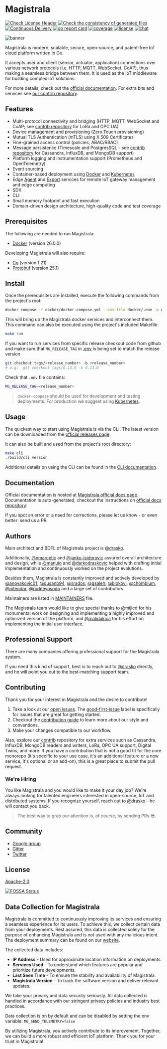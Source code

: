 # Magistrala

[![Check License Header](https://github.com/absmach/magistrala/actions/workflows/check-license.yaml/badge.svg?branch=main)](https://github.com/absmach/magistrala/actions/workflows/check-license.yaml)
[![Check the consistency of generated files](https://github.com/absmach/magistrala/actions/workflows/check-generated-files.yml/badge.svg?branch=main)](https://github.com/absmach/magistrala/actions/workflows/check-generated-files.yml)
[![Continuous Delivery](https://github.com/absmach/magistrala/actions/workflows/build.yml/badge.svg?branch=main)](https://github.com/absmach/magistrala/actions/workflows/build.yml)
[![go report card][grc-badge]][grc-url]
[![coverage][cov-badge]][cov-url]
[![license][license]](LICENSE)
[![chat][gitter-badge]][gitter]

![banner][banner]

Magistrala is modern, scalable, secure, open-source, and patent-free IoT cloud platform written in Go.

It accepts user and client (sensor, actuator, application) connections over various network protocols (i.e. HTTP, MQTT, WebSocket, CoAP), thus making a seamless bridge between them. It is used as the IoT middleware for building complex IoT solutions.

For more details, check out the [official documentation][docs].
For extra bits and services see [our contrib repository][contrib].

## Features

- Multi-protocol connectivity and bridging (HTTP, MQTT, WebSocket and CoAP; see [contrib repository][contrib] for LoRa and OPC UA)
- Device management and provisioning (Zero Touch provisioning)
- Mutual TLS Authentication (mTLS) using X.509 Certificates
- Fine-grained access control (policies, ABAC/RBAC)
- Message persistence (Timescale and PostgresSQL - see [contrib repository][contrib] for Cassandra, InfluxDB, and MongoDB support)
- Platform logging and instrumentation support (Prometheus and OpenTelemetry)
- Event sourcing
- Container-based deployment using [Docker][docker] and [Kubernetes][kubernetes]
- Edge [Agent][agent] and [Export][export] services for remote IoT gateway management and edge computing
- SDK
- CLI
- Small memory footprint and fast execution
- Domain-driven design architecture, high-quality code and test coverage

## Prerequisites

The following are needed to run Magistrala:

- [Docker](https://docs.docker.com/install/) (version 26.0.0)

Developing Magistrala will also require:

- [Go](https://golang.org/doc/install) (version 1.21)
- [Protobuf](https://github.com/protocolbuffers/protobuf#protocol-compiler-installation) (version 25.1)

## Install

Once the prerequisites are installed, execute the following commands from the project's root:

```bash
docker compose -f docker/docker-compose.yml --env-file docker/.env -p git_github_com_absmach_magistrala_git_  up
```

This will bring up the Magistrala docker services and interconnect them. This command can also be executed using the project's included Makefile:

```bash
make run
```

If you want to run services from specific release checkout code from github and make sure that
`MG_RELEASE_TAG` in [.env](.env) is being set to match the release version

```bash
git checkout tags/<release_number> -b <release_number>
# e.g. `git checkout tags/0.13.0 -b 0.13.0`
```

Check that `.env` file contains:

```bash
MG_RELEASE_TAG=<release_number>
```

> `docker-compose` should be used for development and testing deployments. For production we suggest using [Kubernetes](https://docs.magistrala.abstractmachines.fr/kubernetes).

## Usage

The quickest way to start using Magistrala is via the CLI. The latest version can be downloaded from the [official releases page][releases].

It can also be built and used from the project's root directory:

```bash
make cli
./build/cli version
```

Additional details on using the CLI can be found in the [CLI documentation](https://docs.magistrala.abstractmachines.fr/cli).

## Documentation

Official documentation is hosted at [Magistrala official docs page][docs]. Documentation is auto-generated, checkout the instructions on [official docs repository](https://github.com/absmach/magistrala-docs):

If you spot an error or a need for corrections, please let us know - or even better: send us a PR.

## Authors

Main architect and BDFL of Magistrala project is [@drasko][drasko].

Additionally, [@nmarcetic][nikola] and [@janko-isidorovic][janko] assured overall architecture and design, while [@manuio][manu] and [@darkodraskovic][darko] helped with crafting initial implementation and continuously worked on the project evolutions.

Besides them, Magistrala is constantly improved and actively developed by [@anovakovic01][alex], [@dusanb94][dusan], [@srados][sava], [@gsaleh][george], [@blokovi][iva], [@chombium][kole], [@mteodor][mirko], [@rodneyosodo][rodneyosodo] and a large set of contributors.

Maintainers are listed in [MAINTAINERS](MAINTAINERS) file.

The Magistrala team would like to give special thanks to [@mijicd][dejan] for his monumental work on designing and implementing a highly improved and optimized version of the platform, and [@malidukica][dusanm] for his effort on implementing the initial user interface.

## Professional Support

There are many companies offering professional support for the Magistrala system.

If you need this kind of support, best is to reach out to [@drasko][drasko] directly, and he will point you out to the best-matching support team.

## Contributing

Thank you for your interest in Magistrala and the desire to contribute!

1. Take a look at our [open issues](https://github.com/absmach/magistrala/issues). The [good-first-issue](https://github.com/absmach/magistrala/labels/good-first-issue) label is specifically for issues that are great for getting started.
2. Checkout the [contribution guide](CONTRIBUTING.md) to learn more about our style and conventions.
3. Make your changes compatible to our workflow.

Also, explore our [contrib][contrib] repository for extra services such as Cassandra, InfluxDB, MongoDB readers and writers, LoRa, OPC UA support, Digital Twins, and more. If you have a contribution that is not a good fit for the core monorepo (it's specific to your use case, it's an additional feature or a new service, it's optional or an add-on), this is a great place to submit the pull request.

### We're Hiring

You like Magistrala and you would like to make it your day job? We're always looking for talented engineers interested in open-source, IoT and distributed systems. If you recognize yourself, reach out to [@drasko][drasko] - he will contact you back.

> The best way to grab our attention is, of course, by sending PRs :sunglasses:.

## Community

- [Google group][forum]
- [Gitter][gitter]
- [Twitter][twitter]

## License

[Apache-2.0](LICENSE)

[![FOSSA Status](https://app.fossa.com/api/projects/git%2Bgithub.com%2Fabsmach%2Fmagistrala.svg?type=large&issueType=license)](https://app.fossa.com/projects/git%2Bgithub.com%2Fabsmach%2Fmagistrala?ref=badge_large&issueType=license)
## Data Collection for Magistrala

Magistrala is committed to continuously improving its services and ensuring a seamless experience for its users. To achieve this, we collect certain data from your deployments. Rest assured, this data is collected solely for the purpose of enhancing Magistrala and is not used with any malicious intent. The deployment summary can be found on our [website][callhome].

The collected data includes:

- **IP Address** - Used for approximate location information on deployments.
- **Services Used** - To understand which features are popular and prioritize future developments.
- **Last Seen Time** - To ensure the stability and availability of Magistrala.
- **Magistrala Version** - To track the software version and deliver relevant updates.

We take your privacy and data security seriously. All data collected is handled in accordance with our stringent privacy policies and industry best practices.

Data collection is on by default and can be disabled by setting the env variable:
`MG_SEND_TELEMETRY=false`

By utilizing Magistrala, you actively contribute to its improvement. Together, we can build a more robust and efficient IoT platform. Thank you for your trust in Magistrala!

[banner]: https://github.com/absmach/magistrala-docs/blob/main/docs/img/gopherBanner.jpg
[docs]: https://docs.magistrala.abstractmachines.fr
[docker]: https://www.docker.com
[forum]: https://groups.google.com/forum/#!forum/mainflux
[gitter]: https://gitter.im/absmach/magistrala?utm_source=badge&utm_medium=badge&utm_campaign=pr-badge&utm_content=badge
[gitter-badge]: https://badges.gitter.im/Join%20Chat.svg
[grc-badge]: https://goreportcard.com/badge/github.com/absmach/magistrala
[grc-url]: https://goreportcard.com/report/github.com/absmach/magistrala
[cov-badge]: https://codecov.io/gh/absmach/magistrala/graph/badge.svg?token=SEMDAO3L09
[cov-url]: https://codecov.io/gh/absmach/magistrala
[license]: https://img.shields.io/badge/license-Apache%20v2.0-blue.svg
[twitter]: https://twitter.com/absmach
[agent]: https://github.com/absmach/agent
[export]: https://github.com/absmach/export
[kubernetes]: https://kubernetes.io/
[releases]: https://github.com/absmach/magistrala/releases
[drasko]: https://github.com/drasko
[nikola]: https://github.com/nmarcetic
[dejan]: https://github.com/mijicd
[manu]: https://github.com/manuIO
[darko]: https://github.com/darkodraskovic
[janko]: https://github.com/janko-isidorovic
[alex]: https://github.com/anovakovic01
[dusan]: https://github.com/dborovcanin
[sava]: https://github.com/srados
[george]: https://github.com/gesaleh
[iva]: https://github.com/blokovi
[kole]: https://github.com/chombium
[dusanm]: https://github.com/malidukica
[mirko]: https://github.com/mteodor
[rodneyosodo]: https://github.com/rodneyosodo
[callhome]: https://deployments.magistrala.abstractmachines.fr/
[contrib]: https://www.github.com/absmach/mg-contrib
